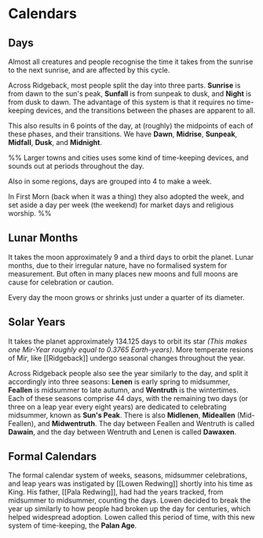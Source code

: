 # Calendars

## Days
Almost all creatures and people recognise the time it takes from the sunrise to the next sunrise, and are affected by this cycle.

Across Ridgeback, most people split the day into three parts. **Sunrise** is from dawn to the sun's peak, **Sunfall** is from sunpeak to dusk, and **Night** is from dusk to dawn. The advantage of this system is that it requires no time-keeping devices, and the transitions between the phases are apparent to all.

This also results in 6 points of the day, at (roughly) the midpoints of each of these phases, and their transitions. We have **Dawn**, **Midrise**, **Sunpeak**, **Midfall**, **Dusk**, and **Midnight**.

%%
Larger towns and cities uses some kind of time-keeping devices, and sounds out at periods throughout the day.

Also in some regions, days are grouped into 4 to make a week.

In First Morn (back when it was a thing) they also adopted the week, and set aside a day per week (the weekend) for market days and religious worship.
%%

## Lunar Months
It takes the moon approximately 9 and a third days to orbit the planet. Lunar months, due to their irregular nature, have no formalised system for measurement. But often in many places new moons and full moons are cause for celebration or caution.

Every day the moon grows or shrinks just under a quarter of its diameter.

## Solar Years
It takes the planet approximately 134.125 days to orbit its star *(This makes one Mir-Year roughly equal to 0.3765 Earth-years)*. More temperate resions of Mir, like [[Ridgeback]] undergo seasonal changes throughout the year.

Across Ridgeback people also see the year similarly to the day, and split it accordingly into three seasons: **Lenen** is early spring to midsummer, **Feallen** is midsummer to late autumn, and **Wentruth** is the wintertimes. Each of these seasons comprise 44 days, with the remaining two days (or three on a leap year every eight years) are dedicated to celebrating midsummer, known as **Sun's Peak**. There is also **Midlenen**, **Mideallen** (Mid-Feallen), and **Midwentruth**. The day between Feallen and Wentruth is called **Dawain**, and the day between Wentruth and Lenen is called **Dawaxen**.

## Formal Calendars
The formal calendar system of weeks, seasons, midsummer celebrations, and leap years was instigated by [[Lowen Redwing]] shortly into his time as King. His father, [[Pala Redwing]], had had the years tracked, from midsummer to midsummer, counting the days. Lowen decided to break the year up similarly to how people had broken up the day for centuries, which helped widespread adoption. Lowen called this period of time, with this new system of time-keeping, the **Palan Age**.